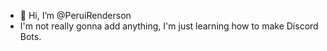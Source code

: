- 👋 Hi, I’m @PeruiRenderson
- I'm not really gonna add anything, I'm just learning how to make Discord Bots.

<!---
PeruiRenderson/PeruiRenderson is a ✨ special ✨ repository because its `README.md` (this file) appears on your GitHub profile.
You can click the Preview link to take a look at your changes.
--->
